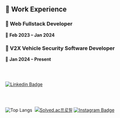 
<!-- ![header](https://capsule-render.vercel.app/api?type=wave&color=timeAuto&height=300&section=header&text=Sung%20Ik%20Je&fontSize=90) -->


## 💼 Work Experience
### 🔭 Web Fullstack Developer  
📅 **Feb 2023 – Jan 2024**  
### 🔭 V2X Vehicle Security Software Developer  
📅 **Jan 2024 – Present**  

<br><br>

[![Linkedin Badge](https://img.shields.io/badge/-LinkedIn-blue?style=flat-square&logo=Linkedin&logoColor=white&link=https://www.linkedin.com/in/%EC%9D%B5%EC%A0%9C-%EC%84%B1-31836a316/)](https://www.linkedin.com/in/%EC%9D%B5%EC%A0%9C-%EC%84%B1-31836a316/)

<br><br>

![Top Langs](https://github-readme-stats.vercel.app/api/top-langs/?username=sungikje&layout=compact)&nbsp;&nbsp;[![Solved.ac프로필](http://mazassumnida.wtf/api/generate_badge?boj=dlrwp0370)](https://solved.ac/dlrwp0370)
[![Instagram Badge](https://img.shields.io/badge/instagram-1877f2?style=flat-square&logo=instagram&logoColor=white&link=https://www.instagram.com/ienslzklsp/)](https://www.instagram.com/ienslzklsp/)
<!-- [![Anurag's GitHub stats](https://github-readme-stats.vercel.app/api?username=sungikje)](https://github.com/anuraghazra/github-readme-stats) -->
<!--
**sungikje/sungikje** is a ✨ _special_ ✨ repository because its `README.md` (this file) appears on your GitHub profile.

Here are some ideas to get you started:

- 🔭 I’m currently working on ...
- 🌱 I’m currently learning ...
- 👯 I’m looking to collaborate on ...
- 🤔 I’m looking for help with ...
- 💬 Ask me about ...
- 📫 How to reach me: ...
- 😄 Pronouns: ...
- ⚡ Fun fact: ...
-->
